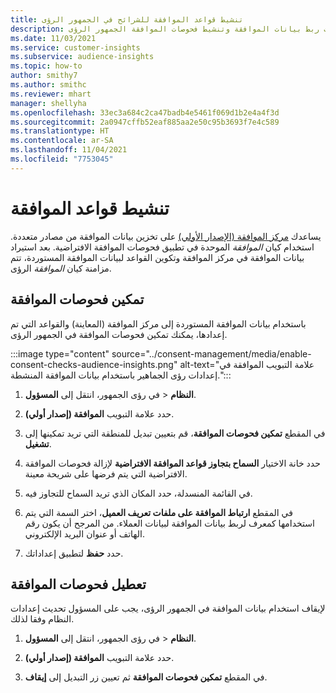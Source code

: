 ```yaml
---
title: تنشيط قواعد الموافقة للشرائح في الجمهور الرؤى
description: خطوات ربط بيانات الموافقة وتنشيط فحوصات الموافقة الجمهور الرؤى.
ms.date: 11/03/2021
ms.service: customer-insights
ms.subservice: audience-insights
ms.topic: how-to
author: smithy7
ms.author: smithc
ms.reviewer: mhart
manager: shellyha
ms.openlocfilehash: 33ec3a684c2ca47badb4e5461f069d1b2e4a4f3d
ms.sourcegitcommit: 2a0947cffb52eaf885aa2e50c95b3693f7e4c589
ms.translationtype: HT
ms.contentlocale: ar-SA
ms.lasthandoff: 11/04/2021
ms.locfileid: "7753045"
---
```

# <a name="activate-consent-rules"></a>تنشيط قواعد الموافقة

يساعدك [مركز الموافقة (الإصدار الأولي)](../consent-management/overview.md) على تخزين بيانات الموافقة من مصادر متعددة. استخدام كيان *الموافقة* الموحدة في تطبيق فحوصات الموافقة الافتراضية. بعد استيراد بيانات الموافقة في مركز الموافقة وتكوين القواعد لبيانات الموافقة المستوردة، تتم مزامنة كيان *الموافقة* الرؤى.

## <a name="enable-consent-checks"></a>تمكين فحوصات الموافقة

باستخدام بيانات الموافقة المستوردة إلى مركز الموافقة (المعاينة) والقواعد التي تم إعدادها، يمكنك تمكين فحوصات الموافقة في الجمهور الرؤى. 

:::image type="content" source="../consent-management/media/enable-consent-checks-audience-insights.png" alt-text="علامة التبويب الموافقة في إعدادات رؤى الجماهير باستخدام بيانات الموافقة المنشطة.":::

1. في رؤى الجمهور، انتقل إلى **المسؤول‏‎** > **النظام**.

1. حدد علامة التبويب **الموافقة (إصدار أولي)**.

1. في المقطع **تمكين فحوصات الموافقة**، قم بتعيين تبديل للمنطقة التي تريد تمكينها إلى **تشغيل**.

1. حدد خانة الاختيار **السماح بتجاوز قواعد الموافقة الافتراضية** لإزالة فحوصات الموافقة الافتراضية التي يتم فرضها على شريحة معينة. 

1. في القائمة المنسدلة، حدد المكان الذي تريد السماح للتجاوز فيه.     

1. في المقطع **ارتباط الموافقة على ملفات تعريف العميل**، اختر السمة التي يتم استخدامها كمعرف لربط بيانات الموافقة لبيانات العملاء. من المرجح أن يكون رقم الهاتف أو عنوان البريد الإلكتروني. 

1. حدد **حفظ** لتطبيق إعداداتك.

## <a name="disable-consent-checks"></a>تعطيل فحوصات الموافقة

لإيقاف استخدام بيانات الموافقة في الجمهور الرؤى، يجب على المسؤول تحديث إعدادات النظام وفقا لذلك.

1. في رؤى الجمهور، انتقل إلى **المسؤول‏‎** > **النظام**.

1. حدد علامة التبويب **الموافقة (إصدار أولي)**.

1. في المقطع **تمكين فحوصات الموافقة** ثم تعيين زر التبديل إلى **إيقاف**.
